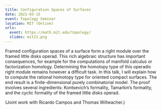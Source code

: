 ```yaml
---
title: Configuration Spaces of Surfaces
date: 2021-03-15
event: Topology Seminar
location: MIT (Online)
urls:
  event: https://math.mit.edu/topology/
  slides: mit21.png
---
```


Framed configuration spaces of a surface form a right module over the framed little disks operad. This rich algebraic structure has important consequences, for example for the computations of manifold calculus or factorization homology. Determining the homotopy type of this operadic right module remains however a difficult task. In this talk, I will explain how to compute the rational homotopy type for oriented compact surfaces. The end result is a finite-dimensional purely combinatorial model. The proof involves several ingredients: Kontsevich’s formality, Tamarkin’s formality, and the cyclic formality of the framed little disks operad.

(Joint work with Ricardo Campos and Thomas Willwacher.)

